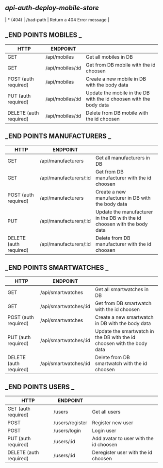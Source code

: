 ## **_api-auth-deploy-mobile-store_**


| * (404) | /bad-path        | Return a 404 Error message                                         |


## **_END POINTS MOBILES _**

| HTTP     | ENDPOINT                              |                                                                    |
| -------- | ------------------------------------- | ------------------------------------------------------------------ |
| GET      | /api/mobiles     | Get all mobiles in DB                                              |
| GET      | /api/mobiles/:id | Get from DB mobile with the id choosen                             |
| POST  (auth required)   | /api/mobiles     | Create a new mobile in DB with the body data                       |
| PUT  (auth required)     | /api/mobiles/:id | Update the mobile in the DB with the id choosen with the body data |
| DELETE  (auth required)  | /api/mobiles/:id | Delete from DB mobile with the id choosen                          


## **_END POINTS MANUFACTURERS _**

| HTTP     | ENDPOINT                                    |                                                                          |
| -------- | ------------------------------------------- | ------------------------------------------------------------------------ |
| GET      | /api/manufacturers     | Get all manufacturers in DB                                                 |
| GET      | /api/manufacturers/:id | Get from DB manufacturer with the id choosen                             |
| POST  (auth required)    | /api/manufacturers     | Create a new manufacturer in DB with the body data                       |
| PUT      | /api/manufacturers/:id | Update the manufacturer in the DB with the id choosen with the body data |
| DELETE (auth required)   | /api/manufacturers/:id | Delete from DB manufacturer with the id choosen                          |
                                              


## **_END POINTS SMARTWATCHES _**

| HTTP     | ENDPOINT                                    |                                                                          |
| -------- | ------------------------------------------- | ------------------------------------------------------------------------ |
| GET      | /api/smartwatches    | Get all smartwatches in DB                                                 |
| GET      | /api/smartwatches/:id | Get from DB smartwatch with the id choosen                             |
| POST   (auth required)  | /api/smartwatches     | Create a new smartwatch in DB with the body data                        |
| PUT     (auth required) | /api/smartwatches/:id | Update the smartwatch in the DB with the id choosen with the body data |
| DELETE  (auth required) | /api/smartwatches/:id | Delete from DB smartwatch with the id choosen                          |
                                              

## **_END POINTS USERS _**

| HTTP  | ENDPOINT      |                           |
|--------------|-----------------|---------------------------------------|
| GET   (auth required)        | /users          | Get all users                   |
| POST         | /users/register | Register new user                     |
| POST         | /users/login    | Login user                            |
| PUT    (auth required)      | /users/:id      | Add avatar to user with the id choosen  |
| DELETE  (auth required)     | /users/:id      | Deregister user with the id choosen                  |